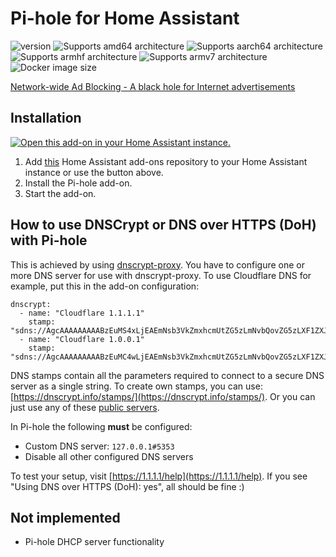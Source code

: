 # Pi-hole for Home Assistant

![version][version-shield]
![Supports amd64 architecture][amd64-shield]
![Supports aarch64 architecture][aarch64-shield]
![Supports armhf architecture][armhf-shield]
![Supports armv7 architecture][armv7-shield]
![Docker image size][image-size-shield]

[Network-wide Ad Blocking - A black hole for Internet advertisements](https://pi-hole.net/)

## Installation

[![Open this add-on in your Home Assistant instance.][addon-badge]][addon]

1. Add [this](https://github.com/casperklein/homeassistant-addons) Home Assistant add-ons repository to your Home Assistant instance or use the button above.
1. Install the Pi-hole add-on.
1. Start the add-on.

## How to use DNSCrypt or DNS over HTTPS (DoH) with Pi-hole

This is achieved by using [dnscrypt-proxy](https://github.com/DNSCrypt/dnscrypt-proxy). You have to configure one or more DNS server for use with dnscrypt-proxy. To use Cloudflare DNS for example, put this in the add-on configuration:

    dnscrypt:
      - name: "Cloudflare 1.1.1.1"
        stamp: "sdns://AgcAAAAAAAAABzEuMS4xLjEAEmNsb3VkZmxhcmUtZG5zLmNvbQovZG5zLXF1ZXJ5"
      - name: "Cloudflare 1.0.0.1"
        stamp: "sdns://AgcAAAAAAAAABzEuMC4wLjEAEmNsb3VkZmxhcmUtZG5zLmNvbQovZG5zLXF1ZXJ5"

DNS stamps contain all the parameters required to connect to a secure DNS server as a single string. To create own stamps, you can use: [https://dnscrypt.info/stamps/](https://dnscrypt.info/stamps/). Or you can just use any of these [public servers](https://dnscrypt.info/public-servers).

In Pi-hole the following **must** be configured:

- Custom DNS server: `127.0.0.1#5353`
- Disable all other configured DNS servers

To test your setup, visit [https://1.1.1.1/help](https://1.1.1.1/help). If you see "Using DNS over HTTPS (DoH): yes", all should be fine :)

## Not implemented

- Pi-hole DHCP server functionality

[aarch64-shield]: https://img.shields.io/badge/aarch64-yes-blue.svg
[amd64-shield]: https://img.shields.io/badge/amd64-yes-blue.svg
[armhf-shield]: https://img.shields.io/badge/armhf-yes-blue.svg
[armv7-shield]: https://img.shields.io/badge/armv7-yes-blue.svg
[version-shield]: https://img.shields.io/badge/dynamic/json?color=blue&label=version&query=version&url=https%3A%2F%2Fraw.githubusercontent.com%2Fcasperklein%2Fhomeassistant-addons%2Fmaster%2Fpi-hole%2Fconfig.json
[image-size-shield]: https://img.shields.io/docker/image-size/casperklein/homeassistant-pihole/latest
[addon-badge]: https://my.home-assistant.io/badges/supervisor_addon.svg
[addon]: https://my.home-assistant.io/redirect/supervisor_addon/?addon=0da538cf_pihole&repository_url=https%3A%2F%2Fgithub.com%2Fcasperklein%2Fhomeassistant-addons
